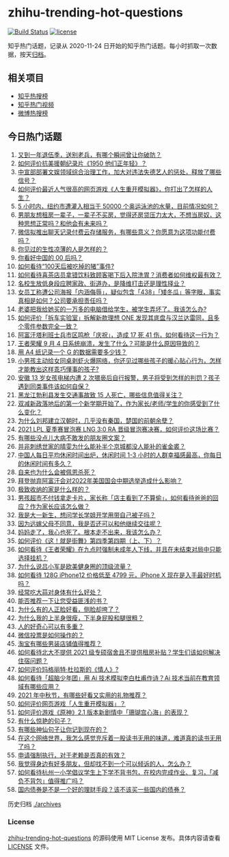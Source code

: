 # zhihu-trending-hot-questions

[![Build Status](https://github.com/justjavac/zhihu-trending-hot-questions/workflows/ci/badge.svg?branch=master)](https://github.com/justjavac/zhihu-trending-hot-questions/actions)
[![license](https://img.shields.io/github/license/justjavac/zhihu-trending-hot-questions)](https://github.com/justjavac/zhihu-trending-hot-questions/blob/master/LICENSE)

知乎热门话题，记录从 2020-11-24 日开始的知乎热门话题。每小时抓取一次数据，按天[归档](./archives)。

## 相关项目

- [知乎热搜榜](https://github.com/justjavac/zhihu-trending-top-search)
- [知乎热门视频](https://github.com/justjavac/zhihu-trending-hot-video)
- [微博热搜榜](https://github.com/justjavac/weibo-trending-hot-search)

## 今日热门话题

<!-- BEGIN -->
<!-- 最后更新时间 Sun Sep 05 2021 02:01:47 GMT+0800 (China Standard Time) -->

1. [又到一年退伍季，送别老兵，有哪个瞬间曾让你破防？](https://www.zhihu.com/question/484029261)
1. [如何评价抗美援朝纪录片《1950 他们正年轻》？](https://www.zhihu.com/question/475260500)
1. [中宣部部署文娱领域综合治理工作，加大对违法失德艺人的惩处，释放了哪些信号？](https://www.zhihu.com/question/484282299)
1. [如何评价最近人气很高的网页游戏《人生重开模拟器》，你打出了怎样的人生？](https://www.zhihu.com/question/484487140)
1. [5 小时内，纽约市遭灌入相当于 50000
   个奥运泳池的水量，目前情况如何？](https://www.zhihu.com/question/484388628)
1. [男朋友想租房一辈子，一辈子不买房，觉得还房贷压力太大，不想当房奴，这种思想正常吗？和他会有未来吗？](https://www.zhihu.com/question/479887699)
1. [微信拟推出聊天记录付费云存储服务，有哪些意义？你愿意为这项功能付费吗？](https://www.zhihu.com/question/484674591)
1. [你见过的生性凉薄的人是怎样的？](https://www.zhihu.com/question/29174460)
1. [你看好中国的 00 后吗？](https://www.zhihu.com/question/339837587)
1. [如何看待“100天后被吃掉的猪”事件?](https://www.zhihu.com/question/484143952)
1. [如何看待喜茶店员拿错饮料致顾客喝下后入院洗胃？消费者如何维权最有效？](https://www.zhihu.com/question/484523708)
1. [名校生放低身段应聘家政、街道办，是降维打击还是理性择业？](https://www.zhihu.com/question/484622217)
1. [女员工称遭公司海报「内涵侮辱」，疑似包含「438」「矮冬瓜」等字眼，事实真相是如何？公司要承担责任吗？](https://www.zhihu.com/question/484406846)
1. [老婆把我给她买的一万多的电脑借给学生，被学生弄坏了。我该怎么办?](https://www.zhihu.com/question/420145060)
1. [如何评价「拆车实验室」拆解新款理想 ONE
   发现其底盘与汉兰达雷同，且多个零件参数完全一致？](https://www.zhihu.com/question/484441010)
1. [阿富汗塔利班士兵市区鸣枪「庆祝」，造成 17 死 41
   伤，如何看待这一行为？](https://www.zhihu.com/question/484733609)
1. [王者荣耀 9 月 4
   日系统崩溃，发生了什么？可能是什么原因导致的？](https://www.zhihu.com/question/484746148)
1. [用 A4 纸记录一个 G 的数据需要多少钱？](https://www.zhihu.com/question/483838337)
1. [小男孩主动给女同桌剥虾火爆网络，你还见过哪些孩子的暖心贴心行为，怎样才能教出这样乖巧懂事的孩子?](https://www.zhihu.com/question/484435500)
1. [安徽 13 岁女孩电梯内遭 2
   次猥亵后自行报警，男子将受到怎样的判罚？孩子遇到同类事件该如何自保？](https://www.zhihu.com/question/484237973)
1. [黑龙江勃利县发生交通事故致 15 人死亡，哪些信息值得关注？](https://www.zhihu.com/question/484628079)
1. [双减新政落地后的第一个新学期开始了，作为家长/老师/学生的你感受到了什么变化？](https://www.zhihu.com/question/483979961)
1. [为什么刘邦建立汉朝时，几乎没有秦国，楚国的前朝余孽？](https://www.zhihu.com/question/484319378)
1. [2021 LPL 夏季赛冒泡赛 LNG 3:0 RA
   晋级冒泡赛决赛，如何评价这场比赛？](https://www.zhihu.com/question/484706324)
1. [有哪些没点儿大病不敢发的朋友圈文案？](https://www.zhihu.com/question/483629892)
1. [并非刺绣世家的晴雯为什么能补半个京城都没人能补的雀金裘？](https://www.zhihu.com/question/484362516)
1. [中国人每日平均休闲时间出炉，休闲时间 1-3
   小时的人群幸福感最高，你每日的休闲时间有多久？](https://www.zhihu.com/question/484407964)
1. [自来也为什么会被佩恩杀死？](https://www.zhihu.com/question/484339253)
1. [拜登抛弃阿富汗会对2022年美国国会中期选举造成什么影响？](https://www.zhihu.com/question/480171862)
1. [极致收纳的家是什么样的？](https://www.zhihu.com/question/331434969)
1. [男孩超市不付钱拿走卡片，家长称「店主看到了不算偷」，如何看待爸爸的回应？作为家长应该怎么做？](https://www.zhihu.com/question/483774973)
1. [我是大一新生，想问学长学姐开学用带自己被子吗？](https://www.zhihu.com/question/479714454)
1. [因为远嫁父母不同意，我是否还可以和他继续交往呢？](https://www.zhihu.com/question/484570451)
1. [妈妈走了，我心也死了。根本走不出来，我该怎么办？](https://www.zhihu.com/question/483272707)
1. [如何评价《这！就是街舞》第四季第四期（上、下）？](https://www.zhihu.com/question/484617833)
1. [如何看待《王者荣耀》在九点时强制未成年人下线，并且在未结束对局中只能选择挂机？](https://www.zhihu.com/question/484532812)
1. [为什么说吕小军是欧美健身圈的顶级流量？](https://www.zhihu.com/question/476674229)
1. [如何看待 128G iPhone12 价格低至 4799 元，iPhone X
   现在是入手最好时机吗？](https://www.zhihu.com/question/484432174)
1. [经常吃大蒜对身体有什么好处？](https://www.zhihu.com/question/475285623)
1. [能否推荐一下让您受益匪浅的书？](https://www.zhihu.com/question/481614328)
1. [为什么有的人正脸好看，侧脸却垮了？](https://www.zhihu.com/question/483702280)
1. [为什么我的上半身很瘦，下半身屁股和腿很粗？](https://www.zhihu.com/question/27564483)
1. [人的好奇心可以有多重？](https://www.zhihu.com/question/483749919)
1. [微信投票是如何操作的？](https://www.zhihu.com/question/38141143)
1. [淘宝有哪些男装店铺值得推荐？](https://www.zhihu.com/question/20918261)
1. [如何看待北大不提供 2021
   级专硕宿舍且不提供租房补贴？学生们该如何解决住宿问题？](https://www.zhihu.com/question/483220491)
1. [如何评价玛格丽特·杜拉斯的《情人》?](https://www.zhihu.com/question/37766551)
1. [如何看待「超脑少年团」用 Ai 技术模拟李白杜甫作诗？Ai
   技术当前在教育领域有哪些应用？](https://www.zhihu.com/question/484538986)
1. [2021 年中秋节，有哪些好看又实用的礼物推荐？](https://www.zhihu.com/question/483993110)
1. [如何评价网页游戏「人生重开模拟器」？](https://www.zhihu.com/question/484526139)
1. [如何评价游戏《原神》2.1 版本新剧情中「珊瑚宫心海」的表现？](https://www.zhihu.com/question/484116793)
1. [有什么惊艳的句子？](https://www.zhihu.com/question/432528611)
1. [有哪些神仙句子让你记到现在的？](https://www.zhihu.com/question/481396309)
1. [在这个网络世界，我怎么感觉充斥着一股读书无用的味道，难道真的读书无用了吗？](https://www.zhihu.com/question/480512247)
1. [申请强制执行，对于老赖是否真的有效？](https://www.zhihu.com/question/437656506)
1. [我觉得身边有好多朋友，但却找不到一个可以倾诉的人，怎么办？](https://www.zhihu.com/question/309576714)
1. [如何看待杭州一小学倡议学生上下学不背书包，在校内完成作业、复习，「减负不背包」值得推广吗？](https://www.zhihu.com/question/484242133)
1. [国内债券是不是一个好的理财手段？该不该买一些国内的债券？](https://www.zhihu.com/question/21872142)

<!-- END -->

历史归档 [./archives](./archives)

### License

[zhihu-trending-hot-questions](https://github.com/justjavac/zhihu-trending-hot-questions)
的源码使用 MIT License 发布。具体内容请查看 [LICENSE](./LICENSE) 文件。

